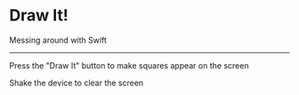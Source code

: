 # Draw It!
Messing around with Swift

---

Press the "Draw It" button to make squares appear on the screen

Shake the device to clear the screen
